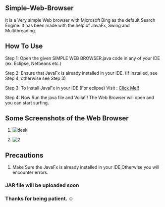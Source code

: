 ## Simple-Web-Browser
It is a Very simple Web browser with Microsoft Bing as the default Search Engine.
It has been made with the help of JavaFx, Swing and Multithreading.

## How To Use

Step 1: Open the given SIMPLE WEB BROWSER.java code in any of your IDE (ex. Eclipse, Netbeans etc.)

Step 2: Ensure that JavaFx is already installed in your IDE.
         (If Installed, see Step 4, otherwise see Step 3)
         
Step 3: To Install JavaFx in your IDE (For eclipse)
        Visit : [Click Me!!](https://www.javatpoint.com/javafx-with-eclipse)
        
Step 4: Now Run the java file and Voila!!! The Web Browser will open and you can start surfing.

## Some Screenshots of the Web Browser
1. ![desk](https://user-images.githubusercontent.com/53295960/124376564-34f3e800-dcc5-11eb-8395-eb3aff08b8a4.JPG)

2. ![2](https://user-images.githubusercontent.com/53295960/124376575-463cf480-dcc5-11eb-9804-d0150df773af.JPG)

## Precautions
 1. Make Sure the JavaFx is already installed in your IDE,Otherwise you will encounter errors.
 
### JAR file will be uploaded soon
### Thanks for being patient. :relaxed:

